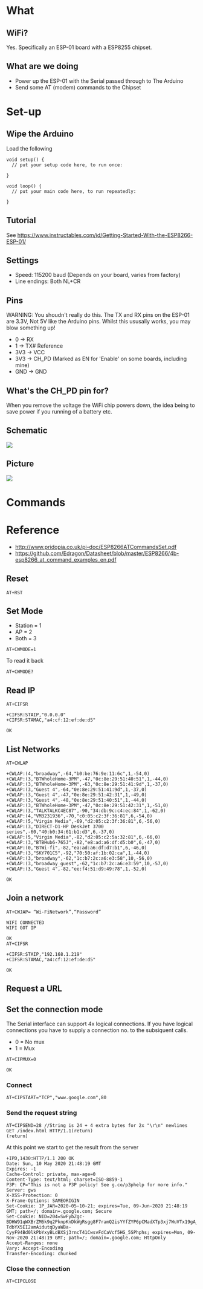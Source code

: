 # What

## WiFi?

Yes. Specifically an ESP-01 board with a ESP8255 chipset.

## What are we doing

* Power up the ESP-01 with the Serial passed through to The Arduino
* Send some AT (modem) commands to the Chipset

# Set-up

## Wipe the Arduino

Load  the following

```
void setup() {
  // put your setup code here, to run once:

}

void loop() {
  // put your main code here, to run repeatedly:

}
```

## Tutorial

See https://www.instructables.com/id/Getting-Started-With-the-ESP8266-ESP-01/

## Settings

* Speed: 115200 baud (Depends on your board, varies from factory)
* Line endings: Both NL+CR

## Pins

WARNING: You shoudn't really do this. The TX and RX pins on the ESP-01 are 3.3V, Not 5V like the Arduino pins. Whilst this ususally works, you may blow something up!


* 0 -> RX
* 1 -> TX# Reference
* 3V3 -> VCC
* 3V3 -> CH_PD (Marked as EN for 'Enable' on some boards, including mine)
* GND -> GND

## What's the CH_PD pin for?

When you remove the voltage the WiFi chip powers down, the idea being to save power if you running of a battery etc.

## Schematic

<img src="Diagram.jpg">

## Picture

<img src="Image.jpg">

# Commands

# Reference

* http://www.pridopia.co.uk/pi-doc/ESP8266ATCommandsSet.pdf
* https://github.com/Edragon/Datasheet/blob/master/ESP8266/4b-esp8266_at_command_examples_en.pdf

## Reset

```
AT+RST
```

## Set Mode

* Station = 1
* AP = 2
* Both = 3

```
AT+CWMODE=1
```
To read it back
```
AT+CWMODE?
```

## Read IP

```
AT+CIFSR

+CIFSR:STAIP,"0.0.0.0"
+CIFSR:STAMAC,"a4:cf:12:ef:de:d5"

OK
```

## List Networks

```
AT+CWLAP

+CWLAP:(4,"broadway",-64,"b0:be:76:9e:11:6c",1,-54,0)
+CWLAP:(3,"BTWholeHome-3PM",-47,"0c:8e:29:51:40:51",1,-44,0)
+CWLAP:(3,"BTWholeHome-3PM",-63,"0c:8e:29:51:41:9d",1,-37,0)
+CWLAP:(3,"Guest 4",-64,"0e:8e:29:51:41:9d",1,-37,0)
+CWLAP:(3,"Guest 4",-47,"0e:8e:29:51:42:31",1,-49,0)
+CWLAP:(3,"Guest 4",-48,"0e:8e:29:51:40:51",1,-44,0)
+CWLAP:(3,"BTWholeHome-3PM",-47,"0c:8e:29:51:42:31",1,-51,0)
+CWLAP:(3,"TALKTALKC4EC87",-90,"34:db:9c:c4:ec:84",1,-62,0)
+CWLAP:(4,"VM3231936",-70,"c0:05:c2:3f:36:81",6,-54,0)
+CWLAP:(5,"Virgin Media",-69,"d2:05:c2:3f:36:81",6,-56,0)
+CWLAP:(3,"DIRECT-D1-HP DeskJet 3700 series",-60,"40:b0:34:61:b1:d3",6,-37,0)
+CWLAP:(5,"Virgin Media",-82,"d2:05:c2:5a:32:81",6,-66,0)
+CWLAP:(3,"BTBHub6-765J",-82,"e8:ad:a6:df:d5:b0",6,-47,0)
+CWLAP:(0,"BTWi-fi",-82,"ea:ad:a6:df:d7:b1",6,-46,0)
+CWLAP:(3,"SKY701C5",-92,"70:50:af:1b:02:ca",1,-44,0)
+CWLAP:(3,"broadway",-62,"1c:b7:2c:a6:e3:58",10,-56,0)
+CWLAP:(3,"broadway_guest",-62,"1c:b7:2c:a6:e3:59",10,-57,0)
+CWLAP:(3,"Guest 4",-82,"ee:f4:51:d9:49:78",1,-52,0)

OK
```

## Join a network
```
AT+CWJAP= “Wi-FiNetwork”,“Password” 

WIFI CONNECTED
WIFI GOT IP

OK
AT+CIFSR

+CIFSR:STAIP,"192.168.1.219"
+CIFSR:STAMAC,"a4:cf:12:ef:de:d5"

OK
```
## Request a URL

## Set the connection mode

The Serial interface can support 4x logical connections. If you have logical connections you have to supply
a connection no. to the subsiquent calls.

* 0 = No mux
* 1 = Mux

```
AT+CIPMUX=0

OK
```

### Connect

```
AT+CIPSTART="TCP","www.google.com",80
```

### Send the request string

```
AT+CIPSEND=28 //String is 24 + 4 extra bytes for 2x "\r\n" newlines
GET /index.html HTTP/1.1(return)
(return)
```
At this point we start to get the result from the server
```
+IPD,1430:HTTP/1.1 200 OK
Date: Sun, 10 May 2020 21:48:19 GMT
Expires: -1
Cache-Control: private, max-age=0
Content-Type: text/html; charset=ISO-8859-1
P3P: CP="This is not a P3P policy! See g.co/p3phelp for more info."
Server: gws
X-XSS-Protection: 0
X-Frame-Options: SAMEORIGIN
Set-Cookie: 1P_JAR=2020-05-10-21; expires=Tue, 09-Jun-2020 21:48:19 GMT; path=/; domain=.google.com; Secure
Set-Cookie: NID=204=SwFybZgc-BDHW91qWXBrZM6k9q2PknpKnDkWgRsgg8F7ramQ2isYYfZYP6pCMadXTp3xj7WuVTx19gA_fxWWKbqSoqVUNU-TdbYX5EI2amAidutqDyaWBa-CyyF94Bd0lkPbYxyBLdBXSj3rncT41CwsvFdCaVcf5HG_5SPhphs; expires=Mon, 09-Nov-2020 21:48:19 GMT; path=/; domain=.google.com; HttpOnly
Accept-Ranges: none
Vary: Accept-Encoding
Transfer-Encoding: chunked
```

### Close the connection

```
AT+CIPCLOSE
```
